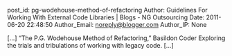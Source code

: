 post_id: pg-wodehouse-method-of-refactoring
Author: Guidelines For Working With External Code Libraries | Blogs - NG Outsourcing
Date: 2011-06-20 22:48:50
Author_Email: noreply@blogger.com
Author_IP: None

[...] “The P.G. Wodehouse Method of Refactoring,” Basildon Coder Exploring the trials and tribulations of working with legacy code. [...]

